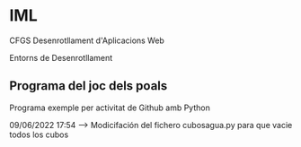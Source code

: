 # IML

CFGS Desenrotllament d'Aplicacions Web

Entorns de Desenrotllament

## Programa del joc dels poals

Programa exemple per activitat de Github amb Python

09/06/2022 17:54 --> Modicifación del fichero cubosagua.py para que vacie todos los cubos

